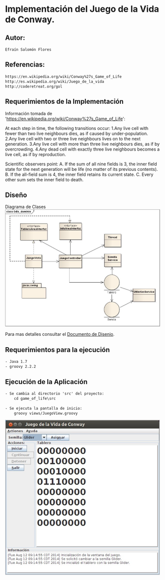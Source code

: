 Implementación del Juego de la Vida de Conway.
==============================================
Autor:
------
    Efraín Salomón Flores

Referencias:
------------
    https://en.wikipedia.org/wiki/Conway%27s_Game_of_Life
    http://es.wikipedia.org/wiki/Juego_de_la_vida
    http://coderetreat.org/gol

Requerimientos de la Implementación
---------------------------
Información tomada de 'https://en.wikipedia.org/wiki/Conway%27s_Game_of_Life':

At each step in time, the following transitions occur:
    1.Any live cell with fewer than two live neighbours dies, as if caused by under-population.
    2.Any live cell with two or three live neighbours lives on to the next generation.
    3.Any live cell with more than three live neighbours dies, as if by overcrowding.
    4.Any dead cell with exactly three live neighbours becomes a live cell, as if by reproduction.

Scientific observers point:
    A. If the sum of all nine fields is 3, the inner field state for the next generation will be life (no matter of its previous contents).
    B. If the all-field sum is 4, the inner field retains its current state.
    C. Every other sum sets the inner field to death.

Diseño
------
Diagrama de Clases
![Diagrama Clases del Juego](docs/game_of_life_0dsn_class_diagram.jpg)

Para mas detalles consultar el [Documento de Disenio](docs/game_of_life_0dsn_1document.doc).

Requerimientos para la ejecución
---------------------------
    - Java 1.7
    - groovy 2.2.2

Ejecución de la Aplicación
--------------------------
    - Se cambia al directorio 'src' del proyecto:
        cd game_of_life\src

    - Se ejecuta la pantalla de inicio:
        groovy views/JuegoView.groovy

![Pantalla Inicial](docs/game_of_life_1pnt_1pantalla_inicial.jpg)

